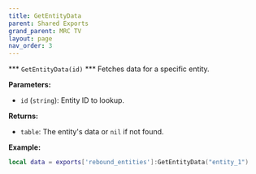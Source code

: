 ```yaml
--- 
title: GetEntityData 
parent: Shared Exports 
grand_parent: MRC TV 
layout: page
nav_order: 3
--- 
```


*** `GetEntityData(id)` ***
Fetches data for a specific entity.

**Parameters:**
- `id` (`string`): Entity ID to lookup.

**Returns:**
- `table`: The entity's data or `nil` if not found.

**Example:**
```lua
local data = exports['rebound_entities']:GetEntityData("entity_1")
```
